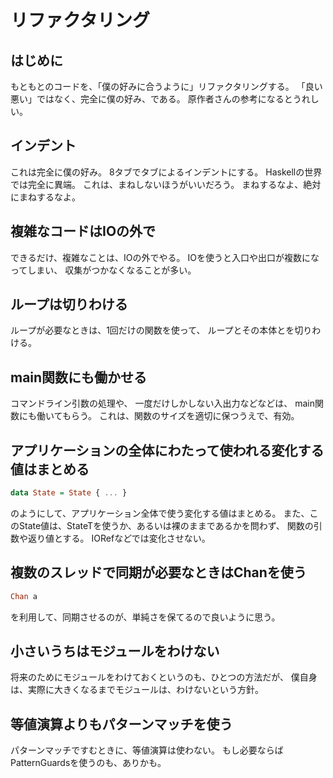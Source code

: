 リファクタリング
================

はじめに
--------

もともとのコードを、「僕の好みに合うように」リファクタリングする。
「良い悪い」ではなく、完全に僕の好み、である。
原作者さんの参考になるとうれしい。

インデント
----------

これは完全に僕の好み。
8タブでタブによるインデントにする。
Haskellの世界では完全に異端。
これは、まねしないほうがいいだろう。
まねするなよ、絶対にまねするなよ。

複雑なコードはIOの外で
----------------------

できるだけ、複雑なことは、IOの外でやる。
IOを使うと入口や出口が複数になってしまい、
収集がつかなくなることが多い。

ループは切りわける
------------------

ループが必要なときは、1回だけの関数を使って、
ループとその本体とを切りわける。

main関数にも働かせる
--------------------

コマンドライン引数の処理や、
一度だけしかしない入出力などなどは、
main関数にも働いてもらう。
これは、関数のサイズを適切に保つうえで、有効。

アプリケーションの全体にわたって使われる変化する値はまとめる
------------------------------------------------------------

```haskell
data State = State { ... }
```

のようにして、アプリケーション全体で使う変化する値はまとめる。
また、このState値は、StateTを使うか、あるいは裸のままであるかを問わず、
関数の引数や返り値とする。
IORefなどでは変化させない。

複数のスレッドで同期が必要なときはChanを使う
--------------------------------------------

```haskell
Chan a
```

を利用して、同期させるのが、単純さを保てるので良いように思う。

小さいうちはモジュールをわけない
--------------------------------

将来のためにモジュールをわけておくというのも、ひとつの方法だが、
僕自身は、実際に大きくなるまでモジュールは、わけないという方針。

等値演算よりもパターンマッチを使う
----------------------------------

パターンマッチですむときに、等値演算は使わない。
もし必要ならばPatternGuardsを使うのも、ありかも。

